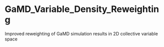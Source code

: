 # GaMD_Variable_Density_Reweighting
Improved reweighting of GaMD simulation results in 2D collective variable space
